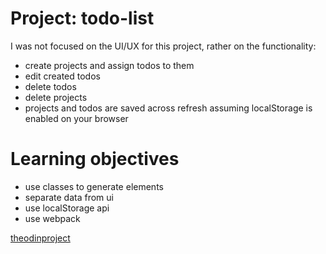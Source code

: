 # Project: todo-list
I was not focused on the UI/UX for this project, rather on the functionality:
- create projects and assign todos to them
- edit created todos
- delete todos
- delete projects
- projects and todos are saved across refresh assuming localStorage is enabled on your browser

# Learning objectives
- use classes to generate elements
- separate data from ui
- use localStorage api
- use webpack

<a href="https://theodinproject.com">theodinproject</a>
